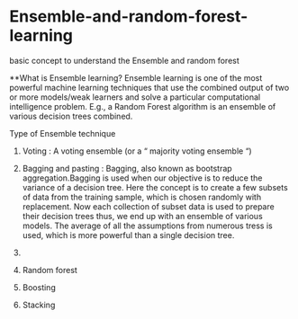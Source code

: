 # Ensemble-and-random-forest-learning
basic concept to understand the Ensemble and random forest


**What is Ensemble learning?
Ensemble learning is one of the most powerful machine learning techniques that use the combined output of two or more models/weak learners and solve a particular computational intelligence problem. E.g., a Random Forest algorithm is an ensemble of various decision trees combined.


Type of Ensemble technique

1) Voting   :   A voting ensemble (or a “ majority voting ensemble “)

2) Bagging and pasting : Bagging, also known as bootstrap aggregation.Bagging is used when our objective is to reduce the variance of a decision tree. Here the concept is to create a few subsets of data from the training sample, which is chosen randomly with replacement. Now each collection of subset data is used to prepare their decision trees thus, we end up with an ensemble of various models. The average of all the assumptions from numerous tress is used, which is more powerful than a single decision tree.
3) 
4) Random forest
5) Boosting 
6) Stacking

